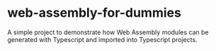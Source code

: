 # web-assembly-for-dummies
A simple project to demonstrate how Web Assembly modules can be generated with Typescript and imported into Typescript projects.
